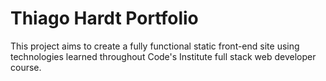 # Thiago Hardt Portfolio
This project aims to create a fully functional static front-end site using technologies learned throughout Code's Institute full stack web developer course.



<!--stackedit_data:
eyJoaXN0b3J5IjpbLTE2MTEyNDQwOTAsLTE2NDk2NTY2NTBdfQ
==
-->